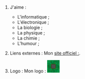 1. J'aime :
    * L'informatique ;
    * L'électronique ;
    * La biologie ;
    * La physique ;
    * La chimie ;
    * L'humour ;

2. Liens externes :
   Mon [site officiel :](https://9mkr-pages.github.io/9MKR/).

 3. Logo :
   Mon logo :  ![Image](9MKR-small.png "Mon logo")
